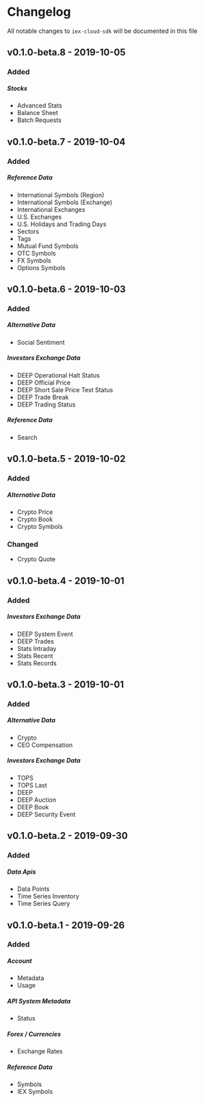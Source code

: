 # Changelog

All notable changes to `iex-cloud-sdk` will be documented in this file

## v0.1.0-beta.8 - 2019-10-05

### Added

##### Stocks

- Advanced Stats
- Balance Sheet
- Batch Requests

## v0.1.0-beta.7 - 2019-10-04

### Added

##### Reference Data

- International Symbols (Region)
- International Symbols (Exchange)
- International Exchanges
- U.S. Exchanges
- U.S. Holidays and Trading Days
- Sectors
- Tags
- Mutual Fund Symbols
- OTC Symbols
- FX Symbols
- Options Symbols

## v0.1.0-beta.6 - 2019-10-03

### Added

##### Alternative Data

- Social Sentiment

##### Investors Exchange Data

- DEEP Operational Halt Status
- DEEP Official Price
- DEEP Short Sale Price Test Status
- DEEP Trade Break
- DEEP Trading Status

##### Reference Data

- Search

## v0.1.0-beta.5 - 2019-10-02

### Added

##### Alternative Data

- Crypto Price
- Crypto Book
- Crypto Symbols

### Changed

- Crypto Quote

## v0.1.0-beta.4 - 2019-10-01

### Added

##### Investors Exchange Data

- DEEP System Event
- DEEP Trades
- Stats Intraday
- Stats Recent
- Stats Records

## v0.1.0-beta.3 - 2019-10-01

### Added

##### Alternative Data

- Crypto
- CEO Compensation

##### Investors Exchange Data

- TOPS
- TOPS Last
- DEEP
- DEEP Auction
- DEEP Book
- DEEP Security Event

## v0.1.0-beta.2 - 2019-09-30

### Added

##### Data Apis

- Data Points
- Time Series Inventory
- Time Series Query

## v0.1.0-beta.1 - 2019-09-26

### Added

##### Account

- Metadata
- Usage

##### API System Metadata

- Status

##### Forex / Currencies

- Exchange Rates

##### Reference Data

- Symbols
- IEX Symbols
